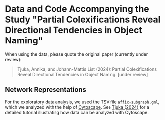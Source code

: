 # Data and Code Accompanying the Study "Partial Colexifications Reveal Directional Tendencies in Object Naming"

When using the data, please quote the original paper (currently under review):

> Tjuka, Annika, and Johann-Mattis List (2024): Partial Colexifications Reveal Directional Tendencies in Object Naming. [under review]

## Network Representations

For the exploratory data analysis, we used the TSV file [`affix-subgraph.gml`](graphs/affix-subgraph.gml), which we analyzed with the help of [Cytoscape](https://cytoscape.org). See [Tjuka (2024)](https://doi.org/10.15475/calcip.2024.1.2) for a detailed tutorial illustrating how data can be analyzed with Cytoscape.
